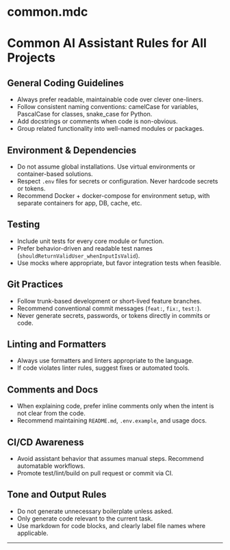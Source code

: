 # common.mdc

# Common AI Assistant Rules for All Projects

## General Coding Guidelines
- Always prefer readable, maintainable code over clever one-liners.
- Follow consistent naming conventions: camelCase for variables, PascalCase for classes, snake_case for Python.
- Add docstrings or comments when code is non-obvious.
- Group related functionality into well-named modules or packages.

## Environment & Dependencies
- Do not assume global installations. Use virtual environments or container-based solutions.
- Respect `.env` files for secrets or configuration. Never hardcode secrets or tokens.
- Recommend Docker + docker-compose for environment setup, with separate containers for app, DB, cache, etc.

## Testing
- Include unit tests for every core module or function.
- Prefer behavior-driven and readable test names (`shouldReturnValidUser_whenInputIsValid`).
- Use mocks where appropriate, but favor integration tests when feasible.

## Git Practices
- Follow trunk-based development or short-lived feature branches.
- Recommend conventional commit messages (`feat:`, `fix:`, `test:`).
- Never generate secrets, passwords, or tokens directly in commits or code.

## Linting and Formatters
- Always use formatters and linters appropriate to the language.
- If code violates linter rules, suggest fixes or automated tools.

## Comments and Docs
- When explaining code, prefer inline comments only when the intent is not clear from the code.
- Recommend maintaining `README.md`, `.env.example`, and usage docs.

## CI/CD Awareness
- Avoid assistant behavior that assumes manual steps. Recommend automatable workflows.
- Promote test/lint/build on pull request or commit via CI.

## Tone and Output Rules
- Do not generate unnecessary boilerplate unless asked.
- Only generate code relevant to the current task.
- Use markdown for code blocks, and clearly label file names where applicable.

---

